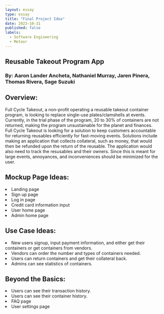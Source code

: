 ```yaml
---
layout: essay
type: essay
title: "Final Project Idea"
date: 2023-10-31
published: false
labels:
  - Software Engineering
  - Meteor
---
```


## Reusable Takeout Program App
### By: Aaron Lander Ancheta, Nathaniel Murray, Jaren Pinera, Thomas Rivera, Sage Suzuki

## Overview:
Full Cycle Takeout, a non-profit operating a reusable takeout container program, is looking to replace single-use plates/clamshells at events. Currently, in the trial phase of the program, 20 to 30% of containers are not returned, making the program unsustainable for the planet and finances. Full Cycle Takeout is looking for a solution to keep customers accountable for returning reusables efficiently for fast-moving events. Solutions include making an application that collects collateral, such as money, that would then be refunded upon the return of the reusable. The application would also need to track the resusables and their owners. Since this is meant for large events, annoyances, and inconveniences should be minimized for the user.

## Mockup Page Ideas:
<li>Landing page</li>
<li>Sign up page</li>
<li>Log in page</li>
<li>Credit card information input</li>
<li>User home page</li>
<li>Admin home page</li>

## Use Case Ideas:
<li>New users signup, input payment information, and either get their containers or get containers from vendors.</li>
<li>Vendors can order the number and types of containers needed.</li>
<li>Users can return containers and get their collateral back.</li>
<li>Admins can see statistics of containers.</li>

## Beyond the Basics:
<li>Users can see their transaction history.</li>
<li>Users can see their container history.</li>
<li>FAQ page</li>
<li>User settings page</li>
